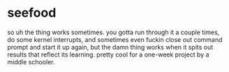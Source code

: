 # seefood
so uh the thing works sometimes. you gotta run through it a couple times, do some kernel interrupts, and sometimes even fuckin close out command prompt and start it up again, but the damn thing works when it spits out results that reflect its learning.
pretty cool for a one-week project by a middle schooler.
